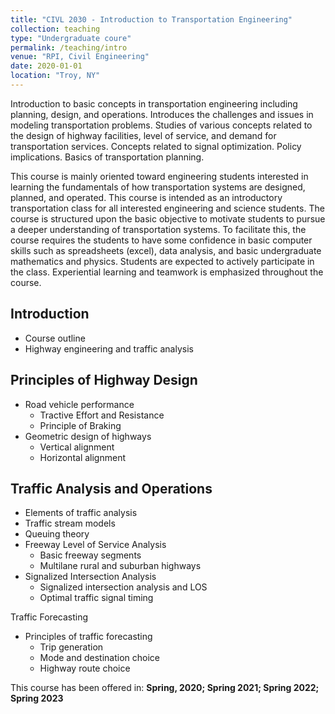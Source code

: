 ```yaml
---
title: "CIVL 2030 - Introduction to Transportation Engineering"
collection: teaching
type: "Undergraduate coure"
permalink: /teaching/intro
venue: "RPI, Civil Engineering"
date: 2020-01-01
location: "Troy, NY"
---
```


Introduction to basic concepts in transportation engineering including planning, design, and operations. Introduces the challenges and issues in modeling transportation problems. Studies of various concepts related to the design of highway facilities, level of service, and demand for transportation services. Concepts related to signal optimization. Policy implications. Basics of transportation planning.

This course is mainly oriented toward engineering students interested in learning the fundamentals of how transportation systems are designed, planned, and operated. This course is intended as an introductory transportation class for all interested engineering and science students. The course is structured upon the basic objective to motivate students to pursue a deeper understanding of transportation systems. To facilitate this, the course requires the students to have some confidence in basic computer skills such as spreadsheets (excel), data analysis, and basic undergraduate mathematics and physics. Students are expected to actively participate in the class. Experiential learning and teamwork is emphasized throughout the course.

Introduction
----
- Course outline
- Highway engineering and traffic analysis

Principles of Highway Design
------
- Road vehicle performance		
  * Tractive Effort and Resistance     
  * Principle of Braking                     
- Geometric design of highways	
  * Vertical alignment		
  * Horizontal alignment

Traffic Analysis and Operations
--------
- Elements of traffic analysis				
- Traffic stream models				
- Queuing theory				
- Freeway Level of Service Analysis			
  * Basic freeway segments			
  * Multilane rural and suburban highways	
- Signalized Intersection Analysis			
  * Signalized intersection analysis and LOS
  * Optimal traffic signal timing				

Traffic Forecasting
- Principles of traffic forecasting		
  * Trip generation			
  * Mode and destination choice		
  * Highway route choice	


This course has been offered in: **Spring, 2020; Spring 2021; Spring 2022; Spring 2023**